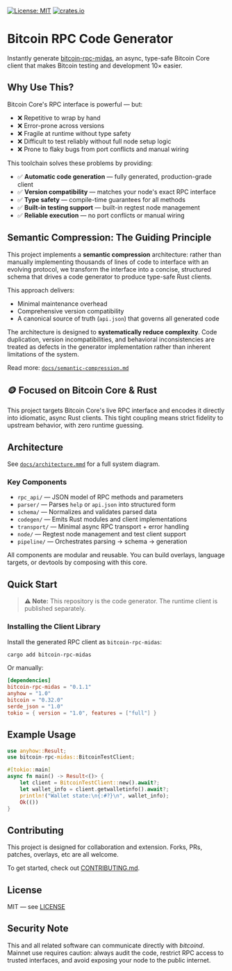 [![License: MIT](https://img.shields.io/badge/license-MIT-blue)](LICENSE)
[![crates.io](https://img.shields.io/crates/v/bitcoin-rpc-midas)](https://crates.io/crates/bitcoin-rpc-midas)

# Bitcoin RPC Code Generator

Instantly generate [bitcoin-rpc-midas](https://github.com/nervana21/bitcoin-rpc-midas), an async, type-safe Bitcoin Core client that makes Bitcoin testing and development 10× easier.

## Why Use This?

Bitcoin Core's RPC interface is powerful — but:

- ❌ Repetitive to wrap by hand
- ❌ Error-prone across versions
- ❌ Fragile at runtime without type safety
- ❌ Difficult to test reliably without full node setup logic
- ❌ Prone to flaky bugs from port conflicts and manual wiring

This toolchain solves these problems by providing:

- ✅ **Automatic code generation** — fully generated, production-grade client
- ✅ **Version compatibility** — matches your node's exact RPC interface
- ✅ **Type safety** — compile-time guarantees for all methods
- ✅ **Built-in testing support** — built-in regtest node management
- ✅ **Reliable execution** — no port conflicts or manual wiring

## Semantic Compression: The Guiding Principle

This project implements a **semantic compression** architecture: rather than manually implementing thousands of lines of code to interface with an evolving protocol, we transform the interface into a concise, structured schema that drives a code generator to produce type-safe Rust clients.

This approach delivers:

- Minimal maintenance overhead
- Comprehensive version compatibility
- A canonical source of truth (`api.json`) that governs all generated code

The architecture is designed to **systematically reduce complexity**. Code duplication, version incompatibilities, and behavioral inconsistencies are treated as defects in the generator implementation rather than inherent limitations of the system.

Read more: [`docs/semantic-compression.md`](docs/semantic-compression.md)

## 🪙 Focused on Bitcoin Core & Rust

This project targets Bitcoin Core's live RPC interface and encodes it directly into idiomatic, async Rust clients. This tight coupling means strict fidelity to upstream behavior, with zero runtime guessing.

## Architecture

See [`docs/architecture.mmd`](docs/architecture.mmd) for a full system diagram.

### Key Components

- `rpc_api/` — JSON model of RPC methods and parameters
- `parser/` — Parses `help` or `api.json` into structured form
- `schema/` — Normalizes and validates parsed data
- `codegen/` — Emits Rust modules and client implementations
- `transport/` — Minimal async RPC transport + error handling
- `node/` — Regtest node management and test client support
- `pipeline/` — Orchestrates parsing → schema → generation

All components are modular and reusable. You can build overlays, language targets, or devtools by composing with this core.

## Quick Start

> **⚠️ Note:** This repository is the code generator. The runtime client is published separately.

### Installing the Client Library

Install the generated RPC client as `bitcoin-rpc-midas`:

```bash
cargo add bitcoin-rpc-midas
```

Or manually:

```toml
[dependencies]
bitcoin-rpc-midas = "0.1.1"
anyhow = "1.0"
bitcoin = "0.32.0"
serde_json = "1.0"
tokio = { version = "1.0", features = ["full"] }
```

## Example Usage

```rust
use anyhow::Result;
use bitcoin-rpc-midas::BitcoinTestClient;

#[tokio::main]
async fn main() -> Result<()> {
    let client = BitcoinTestClient::new().await?;
    let wallet_info = client.getwalletinfo().await?;
    println!("Wallet state:\n{:#?}\n", wallet_info);
    Ok(())
}
```

## Contributing

This project is designed for collaboration and extension. Forks, PRs, patches, overlays, etc are all welcome.

To get started, check out [CONTRIBUTING.md](CONTRIBUTING.md).

## License

MIT — see [LICENSE](LICENSE)

## Security Note

This and all related software can communicate directly with _bitcoind_. Mainnet use requires caution: always audit the code, restrict RPC access to trusted interfaces, and avoid exposing your node to the public internet.
